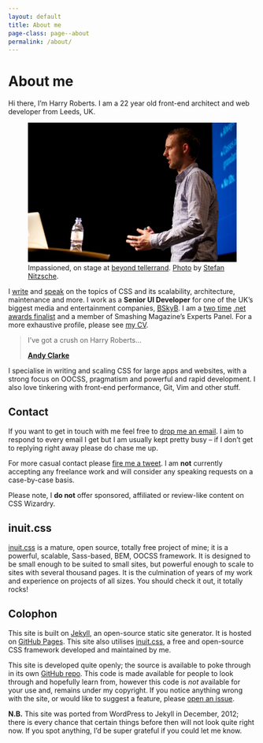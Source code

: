 ```yaml
---
layout: default
title: About me
page-class: page--about
permalink: /about/
---
```


# About me

Hi there, I’m Harry Roberts. I am a 22 year old front-end architect and web
developer from Leeds, UK.

<figure>
  <img src="/img/content/me.jpg" alt="">
  <figcaption>Impassioned, on stage at <a href="http://2013.beyondtellerrand.com/">beyond tellerrand</a>.
  <a href="http://www.flickr.com/photos/stn1978/8899790026/">Photo</a> by
  <a href="https://twitter.com/stn1978">Stefan Nitzsche</a>.</figcaption>
</figure>

I [write](/archive/) and [speak](/speaking/) on the topics of CSS and its scalability,
architecture, maintenance and more. I work as a <b>Senior UI Developer</b> for
one of the UK’s biggest media and entertainment companies, [BSkyB](http://en.wikipedia.org/wiki/BSkyB).
I am a [two time](http://www.netmagazine.com/features/net-awards-2011-10-brilliant-newcomers)
[.net awards finalist](http://www.netmagazine.com/features/net-awards-2013-top-10-young-developers)
and a member of Smashing Magazine’s Experts Panel. For a more exhaustive profile,
please see [my CV](http://csswizardry.com/cv/).

<div class="island">
    <blockquote class="delta">
        <p>I’ve got a crush on Harry Roberts…</p>
        <b class="source"><a href="http://unfinished.bz/11">Andy Clarke</a></b>
    </blockquote>
</div>

I specialise in writing and scaling CSS for large apps and websites, with a
strong focus on OOCSS, pragmatism and powerful and rapid development. I also love
tinkering with front-end performance, Git, Vim and other stuff.

## Contact

If you want to get in touch with me feel free to [drop me an email](mailto:harry@csswizardry.com).
I aim to respond to every email I get but I am usually kept pretty busy – if I
don’t get to replying right away please do chase me up.


For more casual contact please [fire me a tweet](http://twitter.com/?status=Hey,%20@csswizardry%20).
I am **not** currently accepting any freelance work and will consider any
speaking requests on a case-by-case basis.

Please note, I **do not** offer sponsored, affiliated or review-like content on
CSS Wizardry.

## inuit.css

[inuit.css](http://inuitcss.com) is a mature, open source, totally free project of
mine; it is a powerful, scalable, Sass-based, BEM, OOCSS framework. It is
designed to be small enough to be suited to small sites, but powerful enough to
scale to sites with several thousand pages. It is the culmination of years of
my work and experience on projects of all sizes. You should check it out,
it totally rocks!

## Colophon

This site is built on [Jekyll](https://github.com/mojombo/jekyll), an open-source
static site generator. It is hosted on [GitHub Pages](http://pages.github.com/).
This site also utilises [inuit.css](http://inuitcss.com), a free and open-source
CSS framework developed and maintained by me.

This site is developed quite openly; the source is available to poke through in
its own [GitHub repo](https://github.com/csswizardry/csswizardry.github.com).
This code is made available for people to look through and hopefully learn from,
however this code is _not_ available for your use and, remains under my copyright.
If you notice anything wrong with the site, or would like to suggest a feature,
please [open an issue](https://github.com/csswizardry/csswizardry.github.com/issues).

**N.B.** This site was ported from WordPress to Jekyll in December, 2012; there
is every chance that certain things before then will not look quite right now.
If you spot anything, I’d be super grateful if you could let me know.
